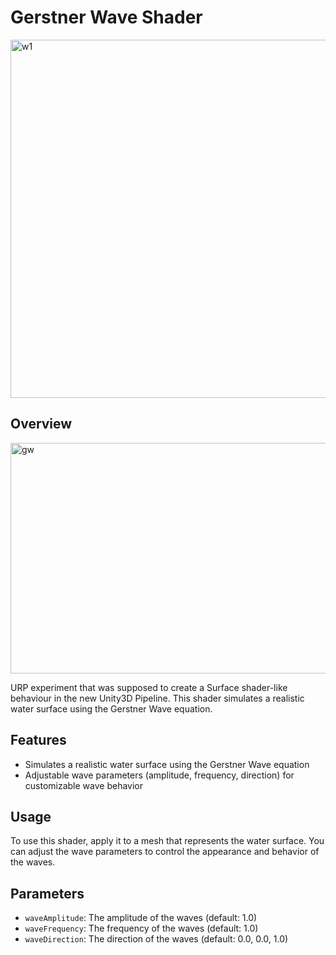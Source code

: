 # Gerstner Wave Shader

<img width="1370" height="573" alt="w1" src="https://github.com/user-attachments/assets/baabf78b-40c2-4673-ab32-571a28eca180" />

## Overview

<img width="732" height="369" alt="gw" src="https://github.com/user-attachments/assets/8d46b14a-0805-493d-b067-8d3e18884b72" />

URP experiment that was supposed to create a Surface shader-like behaviour in the new Unity3D Pipeline.
This shader simulates a realistic water surface using the Gerstner Wave equation. 

## Features

* Simulates a realistic water surface using the Gerstner Wave equation
* Adjustable wave parameters (amplitude, frequency, direction) for customizable wave behavior


## Usage

To use this shader, apply it to a mesh that represents the water surface. You can adjust the wave parameters to control the appearance and behavior of the waves.

## Parameters

* `waveAmplitude`: The amplitude of the waves (default: 1.0)
* `waveFrequency`: The frequency of the waves (default: 1.0)
* `waveDirection`: The direction of the waves (default: 0.0, 0.0, 1.0)

